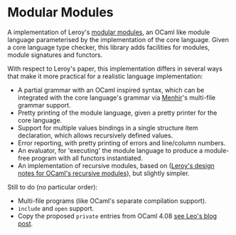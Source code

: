 # Modular Modules

A implementation of Leroy's [modular
modules](http://caml.inria.fr/pub/papers/xleroy-modular_modules-jfp.pdf),
an OCaml like module language parameterised by the implementation of
the core language. Given a core language type checker, this library
adds facilities for modules, module signatures and functors.

With respect to Leroy's paper, this implementation differs in several
ways that make it more practical for a realistic language
implementation:

 - A partial grammar with an OCaml inspired syntax, which can be
   integrated with the core language's grammar via
   [Menhir](http://cristal.inria.fr/~fpottier/menhir/)'s multi-file
   grammar support.
 - Pretty printing of the module language, given a pretty printer for
   the core language.
 - Support for multiple values bindings in a single structure item
   declaration, which allows recursively defined values.
 - Error reporting, with pretty printing of errors and line/column
   numbers.
 - An evaluator, for 'executing' the module language to produce a
   module-free program with all functors instantiated.
 - An implementation of recursive modules, based on ([Leroy's design
   notes for OCaml's recursive
   modules](http://caml.inria.fr/pub/papers/xleroy-recursive_modules-03.pdf)),
   but slightly simpler.

Still to do (no particular order):

 - Multi-file programs (like OCaml's separate compilation support).
 - `include` and `open` support.
 - Copy the proposed `private` entries from OCaml 4.08 [see Leo's blog
   post](https://blog.janestreet.com/plans-for-ocaml-408/).
